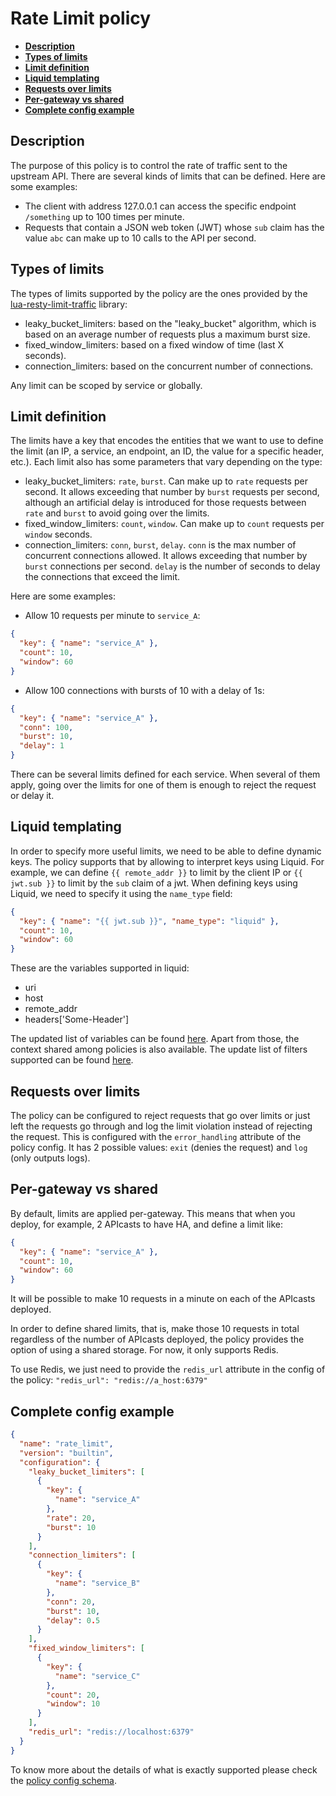 # Rate Limit policy

- [**Description**](#description)
- [**Types of limits**](#types-of-limits)
- [**Limit definition**](#limit-definition)
- [**Liquid templating**](#liquid-templating)
- [**Requests over limits**](#requests-over-limits)
- [**Per-gateway vs shared**](#per-gateway-vs-shared)
- [**Complete config example**](#complete-config-example)


## Description

The purpose of this policy is to control the rate of traffic sent to the
upstream API. There are several kinds of limits that can be defined. Here are
some examples:

- The client with address 127.0.0.1 can access the specific endpoint
`/something` up to 100 times per minute.
- Requests that contain a JSON web token (JWT) whose `sub` claim has the value
`abc` can make up to 10 calls to the API per second.


## Types of limits

The types of limits supported by the policy are the ones provided by the
[lua-resty-limit-traffic](https://github.com/openresty/lua-resty-limit-traffic)
library:

- leaky_bucket_limiters: based on the "leaky_bucket" algorithm, which is based
on an average number of requests plus a maximum burst size.
- fixed_window_limiters: based on a fixed window of time (last X seconds).
- connection_limiters: based on the concurrent number of connections.

Any limit can be scoped by service or globally.


## Limit definition

The limits have a key that encodes the entities that we want to use to define
the limit (an IP, a service, an endpoint, an ID, the value for a specific
header, etc.). Each limit also has some parameters that vary depending on the
type:

- leaky_bucket_limiters: `rate`, `burst`. Can make up to `rate` requests per
second. It allows exceeding that number by `burst` requests per second,
although an artificial delay is introduced for those requests between `rate`
and `burst` to avoid going over the limits.
- fixed_window_limiters: `count`, `window`. Can make up to `count` requests per
`window` seconds.
- connection_limiters: `conn`, `burst`, `delay`. `conn` is the max number of
concurrent connections allowed. It allows exceeding that number by `burst`
connections per second. `delay` is the number of seconds to delay the
connections that exceed the limit.

Here are some examples:

- Allow 10 requests per minute to `service_A`:

```json
{
  "key": { "name": "service_A" },
  "count": 10,
  "window": 60
}
```

- Allow 100 connections with bursts of 10 with a delay of 1s:

```json
{
  "key": { "name": "service_A" },
  "conn": 100,
  "burst": 10,
  "delay": 1
}
```

There can be several limits defined for each service. When several of them
apply, going over the limits for one of them is enough to reject the request or
delay it.


## Liquid templating

In order to specify more useful limits, we need to be able to define dynamic
keys. The policy supports that by allowing to interpret keys using Liquid.
For example, we can define `{{ remote_addr }}` to limit by the client IP or
`{{ jwt.sub }}` to limit by the `sub` claim of a jwt. When defining keys using
Liquid, we need to specify it using the `name_type` field:

```json
{
  "key": { "name": "{{ jwt.sub }}", "name_type": "liquid" },
  "count": 10,
  "window": 60
}
```

These are the variables supported in liquid:
* uri
* host
* remote_addr
* headers['Some-Header']

The updated list of variables can be found [here](../ngx_variable.lua). Apart
from those, the context shared among policies is also available. The update list
of filters supported can be found [here](../../template_string.lua).


## Requests over limits

The policy can be configured to reject requests that go over limits or just
left the requests go through and log the limit violation instead of rejecting
the request. This is configured with the `error_handling` attribute of the
policy config. It has 2 possible values: `exit` (denies the request) and
`log` (only outputs logs).


## Per-gateway vs shared

By default, limits are applied per-gateway. This means that when you deploy,
for example, 2 APIcasts to have HA, and define a limit like:

```json
{
  "key": { "name": "service_A" },
  "count": 10,
  "window": 60
}
```

It will be possible to make 10 requests in a minute on each of the APIcasts
deployed.

In order to define shared limits, that is, make those 10 requests in total
regardless of the number of APIcasts deployed, the policy provides the option
of using a shared storage. For now, it only supports Redis.

To use Redis, we just need to provide the `redis_url` attribute in the config
of the policy: `"redis_url": "redis://a_host:6379"`


## Complete config example

```json
{
  "name": "rate_limit",
  "version": "builtin",
  "configuration": {
    "leaky_bucket_limiters": [
      {
        "key": {
          "name": "service_A"
        },
        "rate": 20,
        "burst": 10
      }
    ],
    "connection_limiters": [
      {
        "key": {
          "name": "service_B"
        },
        "conn": 20,
        "burst": 10,
        "delay": 0.5
      }
    ],
    "fixed_window_limiters": [
      {
        "key": {
          "name": "service_C"
        },
        "count": 20,
        "window": 10
      }
    ],
    "redis_url": "redis://localhost:6379"
  }
}
```

To know more about the details of what is exactly supported please check the
[policy config schema](apicast-policy.json).

